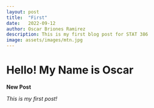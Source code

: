 ```yaml
---
layout: post
title:  "First"
date:   2022-09-12
author: Oscar Briones Ramirez
description: This is my first blog post for STAT 386
image: assets/images/mtn.jpg
---
```


# Hello! My Name is Oscar

**New Post**

*This is my first post!*
